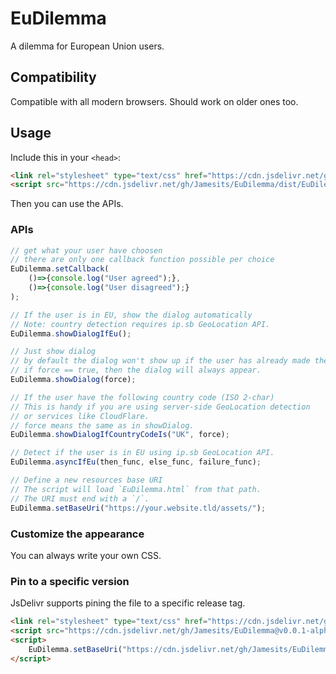 # EuDilemma

A dilemma for European Union users.

## Compatibility

Compatible with all modern browsers. Should work on older ones too.

## Usage

Include this in your `<head>`:

```html
<link rel="stylesheet" type="text/css" href="https://cdn.jsdelivr.net/gh/Jamesits/EuDilemma/dist/EuDilemma.css">
<script src="https://cdn.jsdelivr.net/gh/Jamesits/EuDilemma/dist/EuDilemma.js"></script>
```

Then you can use the APIs.

### APIs

```javascript
// get what your user have choosen
// there are only one callback function possible per choice
EuDilemma.setCallback(
    ()=>{console.log("User agreed");}, 
    ()=>{console.log("User disagreed");}
);

// If the user is in EU, show the dialog automatically
// Note: country detection requires ip.sb GeoLocation API.
EuDilemma.showDialogIfEu();

// Just show dialog
// by default the dialog won't show up if the user has already made their choice.
// if force == true, then the dialog will always appear.
EuDilemma.showDialog(force);

// If the user have the following country code (ISO 2-char)
// This is handy if you are using server-side GeoLocation detection
// or services like CloudFlare.
// force means the same as in showDialog.
EuDilemma.showDialogIfCountryCodeIs("UK", force);

// Detect if the user is in EU using ip.sb GeoLocation API.
EuDilemma.asyncIfEu(then_func, else_func, failure_func);

// Define a new resources base URI
// The script will load `EuDilemma.html` from that path.
// The URI must end with a `/`.
EuDilemma.setBaseUri("https://your.website.tld/assets/");
```

### Customize the appearance

You can always write your own CSS. 

### Pin to a specific version

JsDelivr supports pining the file to a specific release tag.

```html
<link rel="stylesheet" type="text/css" href="https://cdn.jsdelivr.net/gh/Jamesits/EuDilemma@v0.0.1-alpha/dist/EuDilemma.css">
<script src="https://cdn.jsdelivr.net/gh/Jamesits/EuDilemma@v0.0.1-alpha/dist/EuDilemma.js"></script>
<script>
    EuDilemma.setBaseUri("https://cdn.jsdelivr.net/gh/Jamesits/EuDilemma@v0.0.1-alpha/dist/");
</script>
```
